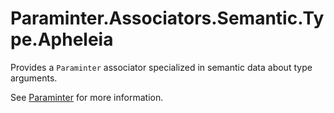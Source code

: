 # Paraminter.Associators.Semantic.Type.Apheleia

Provides a `Paraminter` associator specialized in semantic data about type arguments.

See [Paraminter](https://www.github.com/Paraminter/Paraminter) for more information.

